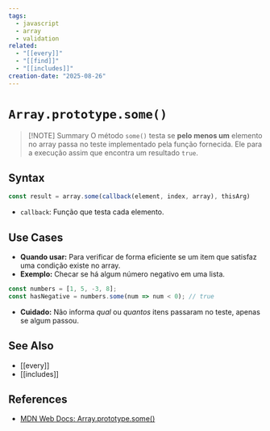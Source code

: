 ```yaml
---
tags:
  - javascript
  - array
  - validation
related:
  - "[[every]]"
  - "[[find]]"
  - "[[includes]]"
creation-date: "2025-08-26"
---
```


# `Array.prototype.some()`

> [!NOTE] Summary
> O método `some()` testa se **pelo menos um** elemento no array passa no teste implementado pela função fornecida. Ele para a execução assim que encontra um resultado `true`.

## Syntax

```javascript
const result = array.some(callback(element, index, array), thisArg)
```
- `callback`: Função que testa cada elemento.

## Use Cases

- **Quando usar:** Para verificar de forma eficiente se um item que satisfaz uma condição existe no array.
- **Exemplo:** Checar se há algum número negativo em uma lista.
```javascript
const numbers = [1, 5, -3, 8];
const hasNegative = numbers.some(num => num < 0); // true
```
- **Cuidado:** Não informa *qual* ou *quantos* itens passaram no teste, apenas se algum passou.

## See Also

- [[every]]
- [[includes]]

## References

- [MDN Web Docs: Array.prototype.some()](https://developer.mozilla.org/pt-BR/docs/Web/JavaScript/Reference/Global_Objects/Array/some)